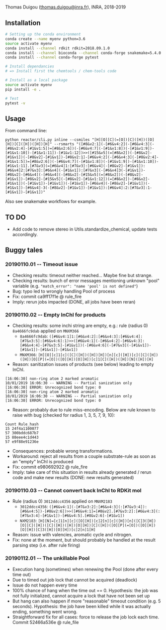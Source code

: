 #

Thomas Duigou (thomas.duigou@inra.fr), INRA, 2018-2019

## Installation
```bash
# Setting up the conda environment
conda create --name myenv python=3.6
source activate myenv
conda install --channel rdkit rdkit=2018.09.1.0
conda install --channel bioconda --channel conda-forge snakemake=5.4.0
conda install --channel conda-forge pytest

# Install dependancies
# => Install first the chemtools / chem-tools code

# Install as a local package
source activate myenv
pip install -e .

# Test
pytest -v
```

## Usage

From command line:
```
python reactor/cli.py inline --csmiles "[H][O][C](=[O])[C]([H])([O][H])[C]([H])([H])[H]" --rsmarts "([#8&v2:1](-[#6&v4:2](-[#6&v4:3](-[#8&v2:4]-[#1&v1:5])=[#8&v2:6])(-[#6&v4:7](-[#1&v1:8])(-[#1&v1:9])-[#1&v1:10])-[#1&v1:11])-[#1&v1:12])>>([#15&v5](=[#8&v2])(-[#8&v2]-[#1&v1])(-[#8&v2]-[#1&v1])-[#8&v2:1]-[#6&v4:2](-[#6&v4:3](-[#8&v2:4]-[#1&v1:5])=[#8&v2:6])(-[#6&v4:7](-[#1&v1:8])(-[#1&v1:9])-[#1&v1:10])-[#1&v1:11].[#7&v3](=[#6&v4]1:[#7&v3]:[#6&v4](-[#8&v2]-[#1&v1]):[#6&v4]2:[#7&v3]:[#6&v4](-[#1&v1]):[#7&v3](-[#6&v4]3(-[#1&v1])-[#8&v2]-[#6&v4](-[#6&v4](-[#8&v2]-[#15&v5](=[#8&v2])(-[#8&v2]-[#1&v1])-[#8&v2]-[#15&v5](-[#8&v2]-[#1&v1:12])(=[#8&v2])-[#8&v2]-[#1&v1])(-[#1&v1])-[#1&v1])(-[#1&v1])-[#6&v4](-[#8&v2]-[#1&v1])(-[#1&v1])-[#6&v4]-3(-[#8&v2]-[#1&v1])-[#1&v1]):[#6&v4]:2:[#7&v3]:1-[#1&v1])-[#1&v1])"
```

Also see snakemake workflows for example.

## TO DO

- Add code to remove stereo in Utils.standardize_chemical, update tests accordingly.

## Buggy tales

### 20190110.01 -- Timeout issue
  * Checking results: timeout neither reached... Maybe fine but strange.
  * Checking results: bunch of error messages mentioning unknown "pool" variable (e.g. `"match_error": "name 'pool' is not defined"`)
  * Bug: typo led to wrongly handling Pool of process
  * Fix: commit ca9ff17f1e @ rule_fire
  * Imply: rerun jobs impacted (DONE, all jobs have been reran)

### 20190110.02 -- Empty InChI for products
  * Checking results: some inchi string are empty, e.g.: rule (radius 0) `8a4666fc9dab` applied on `MNXM366`
    - `8a4666fc9dab`: `([#6&v4:1]1:[#6&v4:2]:[#6&v4:3]:[#6&v4:4]:[#7&v3:5]:[#6&v4:6]:1)>>([#6&v4:1](-[#6&v4:2]-[#6&v4:3]:[#6&v4:4]-[#7&v3:5]-[#1&v1])(-[#6&v4:6](-[#7&v3](-[#1&v1])-[#1&v1])-[#1&v1])-[#1&v1])`
    - `MNXM366`: `[H][O][c]1[c]([C]([H])([H])[H])[n][c]([H])[c]([C]([H])([H])[O][P](=[O])([O][H])[O][H])[c]1[C]([H])([H])[N]([H])[H]`
  * Reason: sanitization issues of products (see below) leading to empty InChI.
  ```
  [16:06:30] non-ring atom 2 marked aromatic
  10/01/2019 16:06:30 -- WARNING -- Partial sanization only
  [16:06:30] ERROR: Unrecognized bond type: 0
  [16:06:30] non-ring atom 2 marked aromatic
  10/01/2019 16:06:30 -- WARNING -- Partial sanization only
  [16:06:30] ERROR: Unrecognized bond type: 0
  ```
  * Reason: probably due to rule miss-encoding. Below are rule known to raise with bug (checked for radius 1, 3, 5, 7, 9, 10):
  ```
  Count Rule_hash
  15 24f4a1100077
  57 300bddc687b7
  15 88eee4c1d443
  57 e9f88e91236e
  ```
  * Consequences: probable wrong transformations.
  * Workaround: reject all results from a couple substrate-rule as soon as an "empty" InChI is produced
  * Fix: commit e980692922 @ rule_fire
  * Imply: take care of this situation in results already generated / rerun code and make new results (DONE: new results generated)

### 20190110.03 -- Cannot convert back InChI to RDKit mol
  * Rule (radius 0) `3012ddcc4356` applied on `MNXM2183`
    - `3012ddcc4356`: `([#6&v4:1](-[#7&v3:2]:[#6&v4:3](:[#7&v3:4]):[#6&v4:5])-[#8&v2:6])>>([#6&v4:1]=[#8&v2].[#7&v3:2]:[#6&v4:3](:[#7&v3:4]-[#1&v1])-[#6&v4:5].[#8&v2:6]-[#1&v1])`
    - `NXM2183`: `[H][N]=[c]1[n][c]([O][H])[c]2[n][c]([H])[n]([C]3([H])[O][C]([H])([C]([H])([H])[O][H])[C]([H])([O][P](=[O])([O][H])[O][H])[C]3([H])[O][H])[c]2[n]1[H]`
  * Reason: issue with valencies, aromatic cycle and nitrogen.
  * Fix: none at the moment, but should probably be handled at the result parsing step (i.e. after rule firing)

### 20190112.01 -- The unkillable Pool
  * Execution hang (sometimes) when renewing the Pool (done after every time out)
  * Due to timed out job lock that cannot be acquired (deadlock)
  * Issue do not happen every time
  * 100% chance of hang when the time out == 0. Hypothesis: the job was not fully initialized, cannot acquire a lock that have not been set up
  * But hang can also happen if more "reasonable" timeout condition (e.g. 5 seconds). Hypothesis: the job have been killed while it was actually ending, something went wrong.
  * Straightforward fix for all cases: force to release the job lock each time. Commit 52466a536e @ rule_file
